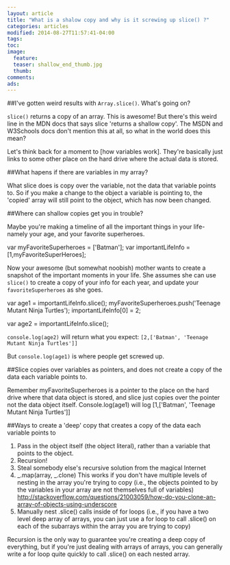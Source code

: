 ```yaml
---
layout: article
title: "What is a shalow copy and why is it screwing up slice() ?"
categories: articles
modified: 2014-08-27T11:57:41-04:00
tags: 
toc: 
image:
  feature: 
  teaser: shallow_end_thumb.jpg
  thumb:
comments: 
ads: 
---
```


##I've gotten weird results with `Array.slice()`. What's going on? 

`slice()` returns a copy of an array. This is awesome! But there's this weird line in the MDN docs that says slice 'returns a shallow copy'. The MSDN and W3Schools docs don't mention this at all, so what in the world does this mean? 

Let's think back for a moment to [how variables work]. They're basically just links to some other place on the hard drive where the actual data is stored. 

##What hapens if there are variables in my array?

What slice does is copy over the variable, not the data that variable points to. So if you make a change to the object a variable is pointing to, the 'copied' array will still point to the object, which has now been changed. 

##Where can shallow copies get you in trouble? 

Maybe you're making a timeline of all the important things in your life- namely your age, and your favorite superheroes. 

var myFavoriteSuperheroes = ['Batman'];
var importantLifeInfo = [1,myFavoriteSuperHeroes];

Now your awesome (but somewhat noobish) mother wants to create a snapshot of the important moments in your life. She assumes she can use `slice()` to create a copy of your info for each year, and update your `favoriteSuperheroes` as she goes. 

var age1 = importantLifeInfo.slice();
myFavoriteSuperheroes.push('Teenage Mutant Ninja Turtles');
importantLifeInfo[0] = 2;

var age2 = importantLifeInfo.slice();

`console.log(age2)` will return what you expect: 
`[2,['Batman', 'Teenage Mutant Ninja Turtles']]`

But `console.log(age1)` is where people get screwed up. 

##Slice copies over variables as pointers, and does not create a copy of the data each variable points to. 

Remember myFavoriteSuperheroes is a pointer to the place on the hard drive where that data object is stored, and slice just copies over the pointer not the data object itself. Console.log(age1) will log 
[1,['Batman', 'Teenage Mutant Ninja Turtles']] 

##Ways to create a 'deep' copy that creates a copy of the data each variable points to

1. Pass in the object itself (the object literal), rather than a variable that points to the object. 
2. Recursion! 
3. Steal somebody else's recursive solution from the magical Internet
4. _.map(array, _.clone) This works if you don't have multiple levels of nesting in the array you're trying to copy (i.e., the objects pointed to by the variables in your array are not themselves full of variables) http://stackoverflow.com/questions/21003059/how-do-you-clone-an-array-of-objects-using-underscore
5. Manually nest .slice() calls inside of for loops (i.e., if you have a two level deep array of arrays, you can just use a for loop to call .slice() on each of the subarrays within the array you are trying to copy) 

Recursion is the only way to guarantee you're creating a deep copy of everything, but if you're just dealing with arrays of arrays, you can generally write a for loop quite quickly to call .slice() on each nested array. 